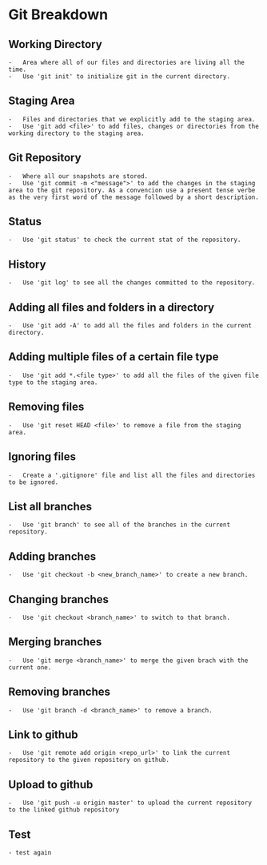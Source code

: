 # Git Breakdown

## Working Directory

    -   Area where all of our files and directories are living all the time.
    -   Use 'git init' to initialize git in the current directory.

## Staging Area

    -   Files and directories that we explicitly add to the staging area.
    -   Use 'git add <file>' to add files, changes or directories from the working directory to the staging area.

## Git Repository

    -   Where all our snapshots are stored.
    -   Use 'git commit -m <"message">' to add the changes in the staging area to the git repository. As a convencion use a present tense verbe as the very first word of the message followed by a short description.

## Status

    -   Use 'git status' to check the current stat of the repository.

## History

    -   Use 'git log' to see all the changes committed to the repository.

## Adding all files and folders in a directory

    -   Use 'git add -A' to add all the files and folders in the current directory.

## Adding multiple files of a certain file type

    -   Use 'git add *.<file type>' to add all the files of the given file type to the staging area.

## Removing files

    -   Use 'git reset HEAD <file>' to remove a file from the staging area.

## Ignoring files

    -   Create a '.gitignore' file and list all the files and directories to be ignored.

## List all branches

    -   Use 'git branch' to see all of the branches in the current repository.

## Adding branches

    -   Use 'git checkout -b <new_branch_name>' to create a new branch.

## Changing branches

    -   Use 'git checkout <branch_name>' to switch to that branch.

## Merging branches

    -   Use 'git merge <branch_name>' to merge the given brach with the current one.

## Removing branches

    -   Use 'git branch -d <branch_name>' to remove a branch.

## Link to github

    -   Use 'git remote add origin <repo_url>' to link the current repository to the given repository on github.

## Upload to github

    -   Use 'git push -u origin master' to upload the current repository to the linked github repository

## Test

    - test again
